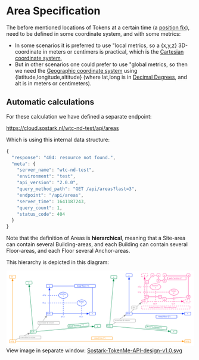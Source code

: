 # Area Specification

The before mentioned locations of Tokens at a certain time (a [position fix](https://en.wikipedia.org/wiki/Geopositioning#Background)), need to be defined in some coordinate system, and with some metrics:

- In some scenarios it is preferred to use "local metrics, so a {x,y,z} 3D-coordinate in meters or centimers is practical, which is the [Cartesian coordinate system](https://en.wikipedia.org/wiki/Cartesian_coordinate_system),
- But in other scenarios one could prefer to use "global metrics, so then we need the [Geographic coordinate system](https://en.wikipedia.org/wiki/Geographic_coordinate_system) using {latitude,longitude,altitude} (where lat,long is in [Decimal Degrees](https://en.wikipedia.org/wiki/Decimal_degrees), and alt is in meters or centimeters).

## Automatic calculations

For these calculation we have defined a separate endpoint:

<span class="mono">https://cloud.sostark.nl/wtc-nd-test/api/areas</span>

Which is using this internal data structure:

```js
{
  "response": "404: resource not found.",
  "meta": {
    "server_name": "wtc-nd-test",
    "environment": "test",
    "api_version": "2.0.0",
    "query_method_path": "GET /api/areas?last=3",
    "endpoint": "/api/areas",
    "server_time": 1641187243,
    "query_count": 1,
    "status_code": 404
  }
}
```

Note that the definition of Areas is **hierarchical**, meaning that a Site-area can contain several Building-areas, and each Building can contain several Floor-areas, and each Floor several Anchor-areas.

This hierarchy is depicted in this diagram:

<img src="img/Sostark-TokenMe-API-design-v1.0.svg" /> <br>
View image in separate window: <a href="./img/Sostark-TokenMe-API-design-v1.0.svg" target="_blank">Sostark-TokenMe-API-design-v1.0.svg</a>

